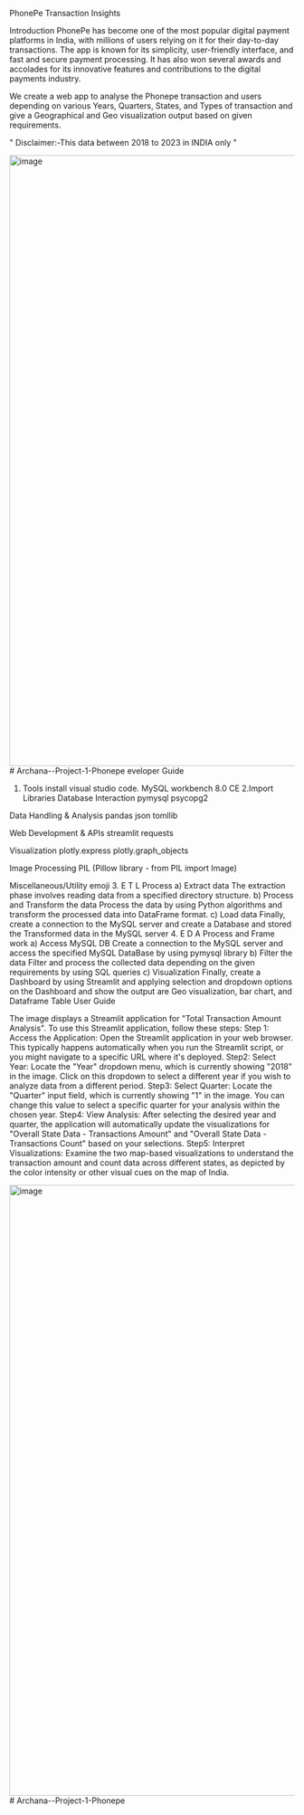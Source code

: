 PhonePe Transaction Insights

Introduction
PhonePe has become one of the most popular digital payment platforms in India, with millions of users relying on it for their day-to-day transactions. The app is known for its simplicity, user-friendly interface, and fast and secure payment processing. It has also won several awards and accolades for its innovative features and contributions to the digital payments industry.

We create a web app to analyse the Phonepe transaction and users depending on various Years, Quarters, States, and Types of transaction and give a Geographical and Geo visualization output based on given requirements.

" Disclaimer:-This data between 2018 to 2023 in INDIA only "

<img width="1920" height="1080" alt="image" src="https://github.com/user-attachments/assets/402c296b-8029-4d83-8198-598fd6a44329" /># Archana--Project-1-Phonepe
eveloper Guide
1. Tools install
visual studio code.
MySQL workbench 8.0 CE
2.Import Libraries
Database Interaction
pymysql
psycopg2

Data Handling & Analysis
pandas
json
tomllib

Web Development & APIs
streamlit
requests

Visualization
plotly.express
plotly.graph_objects

Image Processing
PIL (Pillow library - from PIL import Image)

Miscellaneous/Utility
emoji
3. E T L Process
a) Extract data
The extraction phase involves reading data from a specified directory structure.
b) Process and Transform the data
Process the data by using Python algorithms and transform the processed data into DataFrame format.
c) Load data
Finally, create a connection to the MySQL server and create a Database and stored the Transformed data in the MySQL server
4. E D A Process and Frame work
a) Access MySQL DB
Create a connection to the MySQL server and access the specified MySQL DataBase by using pymysql library
b) Filter the data
Filter and process the collected data depending on the given requirements by using SQL queries
c) Visualization
Finally, create a Dashboard by using Streamlit and applying selection and dropdown options on the Dashboard and show the output are Geo visualization, bar chart, and Dataframe Table
User Guide

The image displays a Streamlit application for "Total Transaction Amount Analysis". To use this Streamlit application, follow these steps: 
Step 1:
Access the Application: Open the Streamlit application in your web browser. This typically happens automatically when you run the Streamlit script, or you might navigate to a specific URL where it's deployed. 
Step2:
Select Year: Locate the "Year" dropdown menu, which is currently showing "2018" in the image. Click on this dropdown to select a different year if you wish to analyze data from a different period. 
Step3:
Select Quarter: Locate the "Quarter" input field, which is currently showing "1" in the image. You can change this value to select a specific quarter for your analysis within the chosen year. 
Step4:
View Analysis: After selecting the desired year and quarter, the application will automatically update the visualizations for "Overall State Data - Transactions Amount" and "Overall State Data - Transactions Count" based on your selections. 
Step5:
Interpret Visualizations: Examine the two map-based visualizations to understand the transaction amount and count data across different states, as depicted by the color intensity or other visual cues on the map of India.

<img width="1920" height="1080" alt="image" src="https://github.com/user-attachments/assets/402c296b-8029-4d83-8198-598fd6a44329" /># Archana--Project-1-Phonepe
